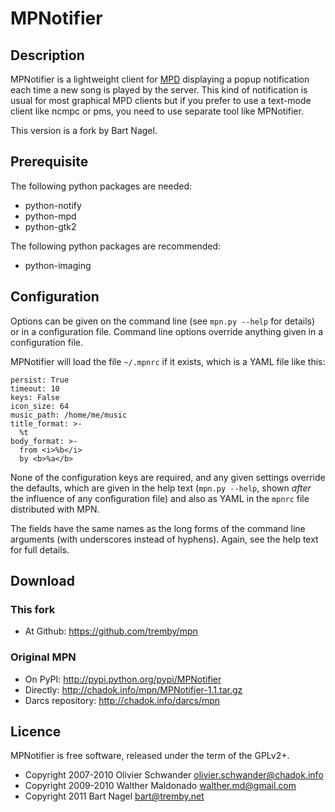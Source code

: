 MPNotifier
==========

Description
-----------

MPNotifier is a lightweight client for [MPD](http://www.musicpd.org) displaying 
a popup notification each time a new song is played by the server. This kind of 
notification is usual for most graphical MPD clients but if you prefer to use a 
text-mode client like ncmpc or pms, you need to use separate tool like 
MPNotifier.

This version is a fork by Bart Nagel.

Prerequisite
------------

The following python packages are needed:

- python-notify
- python-mpd
- python-gtk2

The following python packages are recommended:

- python-imaging

Configuration
-------------

Options can be given on the command line (see `mpn.py --help` for details) or in 
a configuration file. Command line options override anything given in a 
configuration file.

MPNotifier will load the file `~/.mpnrc` if it exists, which is a YAML file like 
this:

    persist: True
    timeout: 10
    keys: False
    icon_size: 64
    music_path: /home/me/music
    title_format: >-
      %t
    body_format: >-
      from <i>%b</i>
      by <b>%a</b>

None of the configuration keys are required, and any given settings override the 
defaults, which are given in the help text (`mpn.py --help`, shown *after* the 
influence of any configuration file) and also as YAML in the `mpnrc` file 
distributed with MPN.

The fields have the same names as the long forms of the command line arguments 
(with underscores instead of hyphens). Again, see the help text for full 
details.

Download
--------

### This fork

- At Github: <https://github.com/tremby/mpn>

### Original MPN

- On PyPI: <http://pypi.python.org/pypi/MPNotifier>
- Directly: <http://chadok.info/mpn/MPNotifier-1.1.tar.gz>
- Darcs repository: <http://chadok.info/darcs/mpn>

Licence
-------

MPNotifier is free software, released under the term of the GPLv2+.

- Copyright 2007-2010 Olivier Schwander <olivier.schwander@chadok.info>
- Copyright 2009-2010 Walther Maldonado <walther.md@gmail.com>
- Copyright 2011 Bart Nagel <bart@tremby.net>
